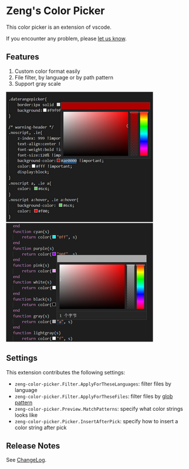 # Zeng's Color Picker

This color picker is an extension of vscode.

If you encounter any problem, please [let us know](https://github.com/zengfanfan/ColorPicker/issues).

## Features

1. Custom color format easily
2. File filter, by language or by path pattern
3. Support gray scale

![screenshot_1](res/screenshot_1.png)
![screenshot_2](res/screenshot_2.png)

## Settings

This extension contributes the following settings:

* `zeng-color-picker.Filter.ApplyForTheseLanguages`: filter files by language
* `zeng-color-picker.Filter.ApplyForTheseFiles`: filter files by [glob pattern](https://code.visualstudio.com/api/references/vscode-api#GlobPattern)
* `zeng-color-picker.Preview.MatchPatterns`: specify what color strings looks like
* `zeng-color-picker.Picker.InsertAfterPick`: specify how to insert a color string after pick

## Release Notes

See [ChangeLog](CHANGELOG.md).
